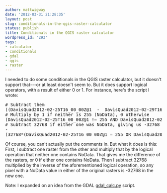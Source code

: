 ```yaml
---
author: mattwigway
date: '2012-03-31 21:28:35'
layout: post
slug: conditionals-in-the-qgis-raster-calculator
status: publish
title: Conditionals in the QGIS raster calculator
wordpress_id: '293'
tags:
- calculator
- conditionals
- gdal
- qgis
- raster
---
```


I needed to do some conditionals in the QGIS raster calculator, but it doesn't support that---or at least doesn't seem to. But it does support logical operators, with a result of either 0 or 1. For instance, here's the script I wrote:

<pre>
# Subtract them
((DavisQuad2012-02-25T16_00_00Z@1  -  DavisQuad2012-02-29T16_00_00Z@1)*
# Multiply by 1 if neither is 255 (NoData), 0 otherwise
(DavisQuad2012-02-25T16_00_00Z@1 != 255 AND DavisQuad2012-02-29T16_00_00Z@1 != 255))
# Subtract 32768 if either one was NoData, giving us -32768 for NoData.
-
(32768*(DavisQuad2012-02-25T16_00_00Z@1 = 255 OR DavisQuad2012-02-29T16_00_00Z@1 = 255))
</pre>


Of course, you can't actually put the comments in. But what it does is this: First, I subtract one raster from the other and multiply that by the logical operation that neither one contains NoData. That gives me the difference of the rasters, or 0 if either one contains NoData. Then I subtract 32768 multiplied by the inverse of the aforementioned logical operation, so any pixel with a NoData value in either of the original rasters is -32768 in the new one.

Note: I expanded on an idea from the GDAL [gdal_calc.py](http://trac.osgeo.org/gdal/browser/trunk/gdal/swig/python/scripts/gdal_calc.py) script.
